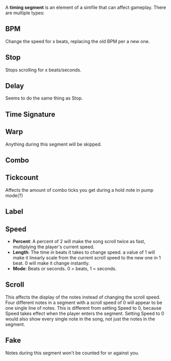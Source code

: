 A **timing segment** is an element of a simfile that can affect gameplay. There are multiple types:

## BPM
Change the speed for x beats, replacing the old BPM per a new one.

## Stop
Stops scrolling for x beats/seconds.
## Delay
Seems to do the same thing as Stop.
## Time Signature

## Warp
Anything during this segment will be skipped.
## Combo

## Tickcount
Affects the amount of combo ticks you get during a hold note in pump mode(?)

## Label

## Speed
* **Percent**: A percent of 2 will make the song scroll twice as fast, multiplying the player's current speed.
* **Length**: The time in beats it takes to change speed. a value of 1 will make it linearly scale from the current scroll speed to the new one in 1 beat. 0 will make it change instantly.
* **Mode**: Beats or seconds. 0 = beats, 1 = seconds.
## Scroll
This affects the display of the notes instead of changing the scroll speed.
Four different notes in a segment with a scroll speed of 0 will appear to be one single line of notes. This is different from setting Speed to 0, because Speed takes effect when the player enters the segment. Setting Speed to 0 would also show every single note in the song, not just the notes in the segment.
## Fake
Notes during this segment won't be counted for or against you.